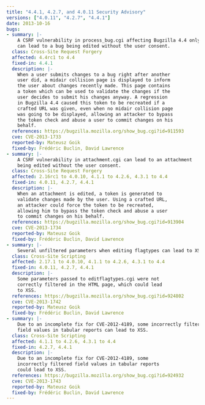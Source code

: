 ```yaml
---
title: "4.4.1, 4.2.7, and 4.0.11 Security Advisory"
versions: ["4.0.11", "4.2.7", "4.4.1"]
date: 2013-10-16
bugs:
- summary: |-
    A CSRF vulnerability in process_bug.cgi affecting Bugzilla 4.4 only
    can lead to a bug being edited without the user consent.
  class: Cross-Site Request Forgery
  affected: 4.4rc1 to 4.4
  fixed-in: 4.4.1
  description: |-
    When a user submits changes to a bug right after another
    user did, a midair collision page is displayed to inform
    the user about changes recently made. This page contains
    a token which can be used to validate the changes if the
    user decides to submit his changes anyway. A regression
    in Bugzilla 4.4 caused this token to be recreated if a
    crafted URL was given, even when no midair collision page
    was going to be displayed, allowing an attacker to bypass
    the token check and abuse a user to commit changes on his
    behalf.
  references: https://bugzilla.mozilla.org/show_bug.cgi?id=911593
  cve: CVE-2013-1733
  reported-by: Mateusz Goik
  fixed-by: Frédéric Buclin, David Lawrence
- summary: |-
    A CSRF vulnerability in attachment.cgi can lead to an attachment
    being edited without the user consent.
  class: Cross-Site Request Forgery
  affected: 2.16rc1 to 4.0.10, 4.1.1 to 4.2.6, 4.3.1 to 4.4
  fixed-in: 4.0.11, 4.2.7, 4.4.1
  description: |-
    When an attachment is edited, a token is generated to
    validate changes made by the user. Using a crafted URL,
    an attacker could force the token to be recreated,
    allowing him to bypass the token check and abuse a user
    to commit changes on his behalf.
  references: https://bugzilla.mozilla.org/show_bug.cgi?id=913904
  cve: CVE-2013-1734
  reported-by: Mateusz Goik
  fixed-by: Frédéric Buclin, David Lawrence
- summary: |-
    Several unfiltered parameters when editing flagtypes can lead to XSS.
  class: Cross-Site Scripting
  affected: 2.17.1 to 4.0.10, 4.1.1 to 4.2.6, 4.3.1 to 4.4
  fixed-in: 4.0.11, 4.2.7, 4.4.1
  description: |-
    Some parameters passed to editflagtypes.cgi were not
    correctly filtered in the HTML page, which could lead
    to XSS.
  references: https://bugzilla.mozilla.org/show_bug.cgi?id=924802
  cve: CVE-2013-1742
  reported-by: Mateusz Goik
  fixed-by: Frédéric Buclin, David Lawrence
- summary: |-
    Due to an incomplete fix for CVE-2012-4189, some incorrectly filtered
    field values in tabular reports can lead to XSS.
  class: Cross-Site Scripting
  affected: 4.1.1 to 4.2.6, 4.3.1 to 4.4
  fixed-in: 4.2.7, 4.4.1
  description: |-
    Due to an incomplete fix for CVE-2012-4189, some
    incorrectly filtered field values in tabular reports
    could lead to XSS.
  references: https://bugzilla.mozilla.org/show_bug.cgi?id=924932
  cve: CVE-2013-1743
  reported-by: Mateusz Goik
  fixed-by: Frédéric Buclin, David Lawrence
---
```

